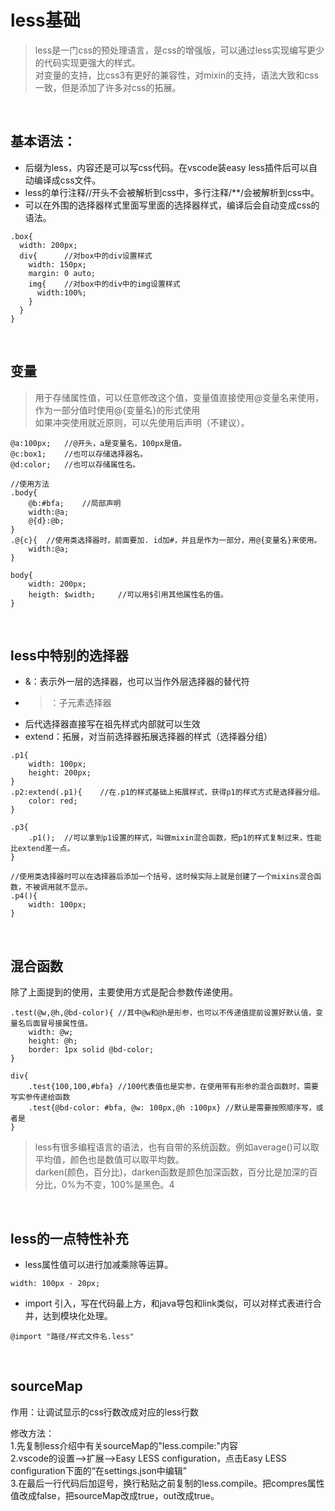 # less基础
> less是一门css的预处理语言，是css的增强版，可以通过less实现编写更少的代码实现更强大的样式。<br/>
对变量的支持，比css3有更好的兼容性，对mixin的支持，语法大致和css一致，但是添加了许多对css的拓展。

<br/>

基本语法：
---
- 后缀为less，内容还是可以写css代码。在vscode装easy less插件后可以自动编译成css文件。
- less的单行注释//开头不会被解析到css中，多行注释/**/会被解析到css中。
- 可以在外围的选择器样式里面写里面的选择器样式，编译后会自动变成css的语法。
```
.box{
  width: 200px;
  div{		//对box中的div设置样式
    width: 150px;
    margin: 0 auto;
    img{	//对box中的div中的img设置样式
      width:100%;
    }
  }
}
```

<br/>

变量
---
> 用于存储属性值，可以任意修改这个值，变量值直接使用@变量名来使用，作为一部分值时使用@{变量名}的形式使用<br/>
如果冲突使用就近原则，可以先使用后声明（不建议）。

```
@a:100px;	//@开头，a是变量名，100px是值。
@c:box1;	//也可以存储选择器名。
@d:color;	//也可以存储属性名。

//使用方法
.body{
	@b:#bfa;	//局部声明
	width:@a;
	@{d}:@b;
}
.@{c}{	//使用类选择器时，前面要加. id加#，并且是作为一部分，用@{变量名}来使用。
	width:@a;
}
```

```
body{
	width: 200px;
	heigth: $width;		//可以用$引用其他属性名的值。
}
```

<br/>

less中特别的选择器
---
- &：表示外一层的选择器，也可以当作外层选择器的替代符
- >：子元素选择器
- 后代选择器直接写在祖先样式内部就可以生效
- extend：拓展，对当前选择器拓展选择器的样式（选择器分组）
```
.p1{
	width: 100px;
	height: 200px;
}
.p2:extend(.p1){	//在.p1的样式基础上拓展样式，获得p1的样式方式是选择器分组。
	color: red;
}

.p3{
	.p1();	//可以拿到p1设置的样式，叫做mixin混合函数，把p1的样式复制过来，性能比extend差一点。
}

//使用类选择器时可以在选择器后添加一个括号，这时候实际上就是创建了一个mixins混合函数，不被调用就不显示。
.p4(){
	width: 100px;
}
```

<br/>

混合函数
---
除了上面提到的使用，主要使用方式是配合参数传递使用。
```
.test(@w,@h,@bd-color){	//其中@w和@h是形参，也可以不传递值提前设置好默认值，变量名后面冒号接属性值。
	width: @w;
	height: @h;
	border: 1px solid @bd-color;
}

div{
	.test{100,100,#bfa}	//100代表值也是实参，在使用带有形参的混合函数时，需要写实参传递给函数
	.test{@bd-color: #bfa, @w: 100px,@h :100px}	//默认是需要按照顺序写，或者是
}
```
> less有很多编程语言的语法，也有自带的系统函数。例如average()可以取平均值，颜色也是数值可以取平均数。<br/>
> darken(颜色，百分比)，darken函数是颜色加深函数，百分比是加深的百分比，0%为不变，100%是黑色。4

<br/>

less的一点特性补充
---
- less属性值可以进行加减乘除等运算。
```
width: 100px - 20px;
```
- import 引入，写在代码最上方，和java导包和link类似，可以对样式表进行合并，达到模块化处理。
```
@import "路径/样式文件名.less"
```

<br/>

sourceMap
---
作用：让调试显示的css行数改成对应的less行数<br/>

修改方法：<br/>
1.先复制less介绍中有关sourceMap的"less.compile:"内容<br/>
2.vscode的设置——>扩展——>Easy LESS configuration，点击Easy LESS configuration下面的“在settings.json中编辑” <br/>
3.在最后一行代码后加逗号，换行粘贴之前复制的less.compile。把compres属性值改成false，把sourceMap改成true，out改成true。
